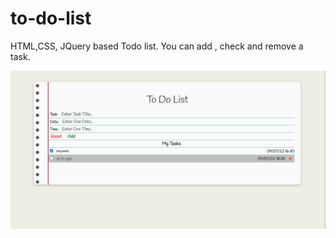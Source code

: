 # to-do-list
HTML,CSS, JQuery based Todo list. You can add , check and remove a task.

![](assets/images/project-preview.png)
